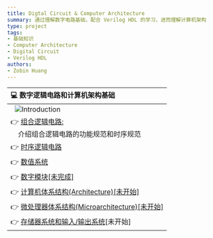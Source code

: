 ```yaml
---
title: Digtal Circuit & Computer Architecture
summary: 通过理解数字电路基础，配合 Verilog HDL 的学习，进而理解计算机架构
type: project
tags: 
- 基础知识
- Computer Architecture
- Digital Circuit
- Verilog HDL
authors:
- Zobin Huang
---
```


<head>
    <style>
        img{margin-left: 10px;}
        img{margin-right: 20px;}
        .post_fs14_ws0{font-size: 18px; word-spacing:0px;}
    </style>
</head>

<body>

<div class="post_fs14_ws0">
<div align="center">

|<b>💻 数字逻辑电路和计算机架构基础</b>|
|:-|
|![Introduction](https://neth-lab.netlify.app/allprojects/Computer_Architerture/pic/intro.png)|
|👉 [组合逻辑电路:](https://neth-lab.netlify.app/publication/21-4-18-Combinational_Circuit/)<br>&nbsp;&nbsp;&nbsp;&nbsp;介绍组合逻辑电路的功能规范和时序规范|
|👉 [时序逻辑电路](https://neth-lab.netlify.app/publication/21-4-18-Sequential_Circuit/)|
|👉 [数值系统](https://neth-lab.netlify.app/publication/21-4-18-Nubmer_System/)|
|👉 [数字模块[未完成]](https://neth-lab.netlify.app/publication/21-4-18-Digital_Module/)|
|👉 [计算机体系结构(Architecture)[未开始]]()|
|👉 [微处理器体系结构(Microarchitecture)[未开始]]()|
|👉 [存储器系统和输入/输出系统]()[未开始]|
</div>



</body>